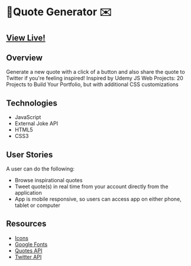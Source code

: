 
#  💭Quote Generator ✉️


## [View Live!](https://apang20.github.io/quote-generator/)



## Overview
Generate a new quote with a click of a button and also share the quote to Twitter if you're feeling inspired!
Inspired by Udemy JS Web Projects: 20 Projects to Build Your Portfolio, but with additional CSS customizations




## Technologies 
- JavaScript  
- External Joke API
- HTML5
- CSS3




## User Stories
A user can do the following: 
- Browse inspirational quotes
- Tweet quote(s) in real time from your account directly from the application
- App is mobile responsive, so users can access app on either phone, tablet or computer



## Resources
- [Icons](https://fontawesome.com/)
- [Google Fonts](https://fonts.google.com/)
- [Quotes API](https://type.fit/api/quotes)
- [Twitter API](https://twitter.com/intent/tweet) 
